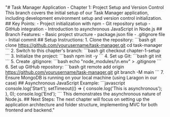 "# Task Manager Application - Chapter 1: Project Setup and Version Control  This branch covers the initial setup of our Task Manager application, including development environment setup and version control initialization.  ## Key Points: - Project initialization with npm - Git repository setup - GitHub integration - Introduction to asynchronous JavaScript in Node.js  ## Branch Features: - Basic project structure - package.json file - .gitignore file - Initial commit  ## Setup Instructions:  1. Clone the repository:    \`\`\`bash    git clone https://github.com/yourusername/task-manager.git    cd task-manager    \`\`\`  2. Switch to this chapter's branch:    \`\`\`bash    git checkout chapter-1-setup    \`\`\`  3. Initialize the project:    \`\`\`bash    npm init -y    \`\`\`  4. Set up Git:    \`\`\`bash    git init    \`\`\`  5. Create .gitignore:    \`\`\`bash    echo "node_modules/\n.env" > .gitignore    \`\`\`  6. Set up GitHub repository:    \`\`\`bash    git remote add origin https://github.com/yourusername/task-manager.git    git branch -M main    \`\`\`  7. Ensure MongoDB is running on your local machine (using Laragon in our case)  ## Asynchronous JavaScript Example:  \`\`\`javascript console.log('Start');  setTimeout(() => {   console.log('This is asynchronous'); }, 0);  console.log('End'); \`\`\`  This demonstrates the asynchronous nature of Node.js.  ## Next Steps: The next chapter will focus on setting up the application architecture and folder structure, implementing MVC for both frontend and backend." 
